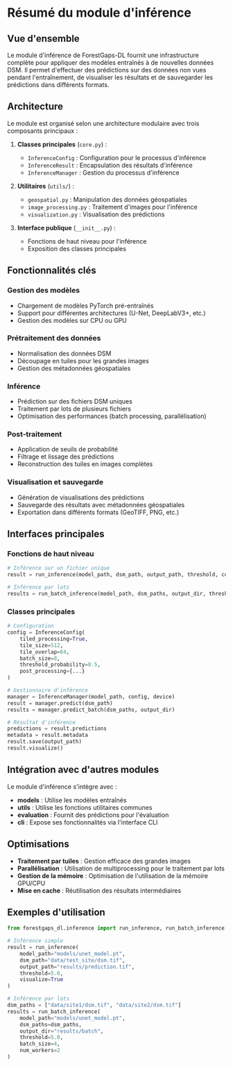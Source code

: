 # Résumé du module d'inférence

## Vue d'ensemble

Le module d'inférence de ForestGaps-DL fournit une infrastructure complète pour appliquer des modèles entraînés à de nouvelles données DSM. Il permet d'effectuer des prédictions sur des données non vues pendant l'entraînement, de visualiser les résultats et de sauvegarder les prédictions dans différents formats.

## Architecture

Le module est organisé selon une architecture modulaire avec trois composants principaux :

1. **Classes principales** (`core.py`) :
   - `InferenceConfig` : Configuration pour le processus d'inférence
   - `InferenceResult` : Encapsulation des résultats d'inférence
   - `InferenceManager` : Gestion du processus d'inférence

2. **Utilitaires** (`utils/`) :
   - `geospatial.py` : Manipulation des données géospatiales
   - `image_processing.py` : Traitement d'images pour l'inférence
   - `visualization.py` : Visualisation des prédictions

3. **Interface publique** (`__init__.py`) :
   - Fonctions de haut niveau pour l'inférence
   - Exposition des classes principales

## Fonctionnalités clés

### Gestion des modèles
- Chargement de modèles PyTorch pré-entraînés
- Support pour différentes architectures (U-Net, DeepLabV3+, etc.)
- Gestion des modèles sur CPU ou GPU

### Prétraitement des données
- Normalisation des données DSM
- Découpage en tuiles pour les grandes images
- Gestion des métadonnées géospatiales

### Inférence
- Prédiction sur des fichiers DSM uniques
- Traitement par lots de plusieurs fichiers
- Optimisation des performances (batch processing, parallélisation)

### Post-traitement
- Application de seuils de probabilité
- Filtrage et lissage des prédictions
- Reconstruction des tuiles en images complètes

### Visualisation et sauvegarde
- Génération de visualisations des prédictions
- Sauvegarde des résultats avec métadonnées géospatiales
- Exportation dans différents formats (GeoTIFF, PNG, etc.)

## Interfaces principales

### Fonctions de haut niveau

```python
# Inférence sur un fichier unique
result = run_inference(model_path, dsm_path, output_path, threshold, config, device, visualize)

# Inférence par lots
results = run_batch_inference(model_path, dsm_paths, output_dir, threshold, config, device, batch_size, num_workers, visualize)
```

### Classes principales

```python
# Configuration
config = InferenceConfig(
    tiled_processing=True,
    tile_size=512,
    tile_overlap=64,
    batch_size=8,
    threshold_probability=0.5,
    post_processing={...}
)

# Gestionnaire d'inférence
manager = InferenceManager(model_path, config, device)
result = manager.predict(dsm_path)
results = manager.predict_batch(dsm_paths, output_dir)

# Résultat d'inférence
predictions = result.predictions
metadata = result.metadata
result.save(output_path)
result.visualize()
```

## Intégration avec d'autres modules

Le module d'inférence s'intègre avec :

- **models** : Utilise les modèles entraînés
- **utils** : Utilise les fonctions utilitaires communes
- **evaluation** : Fournit des prédictions pour l'évaluation
- **cli** : Expose ses fonctionnalités via l'interface CLI

## Optimisations

- **Traitement par tuiles** : Gestion efficace des grandes images
- **Parallélisation** : Utilisation de multiprocessing pour le traitement par lots
- **Gestion de la mémoire** : Optimisation de l'utilisation de la mémoire GPU/CPU
- **Mise en cache** : Réutilisation des résultats intermédiaires

## Exemples d'utilisation

```python
from forestgaps_dl.inference import run_inference, run_batch_inference

# Inférence simple
result = run_inference(
    model_path="models/unet_model.pt",
    dsm_path="data/test_site/dsm.tif",
    output_path="results/prediction.tif",
    threshold=5.0,
    visualize=True
)

# Inférence par lots
dsm_paths = ["data/site1/dsm.tif", "data/site2/dsm.tif"]
results = run_batch_inference(
    model_path="models/unet_model.pt",
    dsm_paths=dsm_paths,
    output_dir="results/batch",
    threshold=5.0,
    batch_size=4,
    num_workers=2
) 
